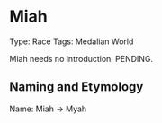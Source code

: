 # Miah

Type: Race
Tags: Medalian World

Miah needs no introduction. PENDING.

## Naming and Etymology

Name: Miah -> Myah